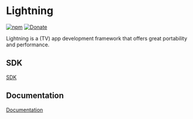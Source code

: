 # Lightning

[![npm](https://img.shields.io/npm/v/@lightningjs/core)](https://www.npmjs.com/package/@lightningjs/core)
[![Donate](https://img.shields.io/badge/Donate-PayPal-green.svg)](https://www.paypal.com/cgi-bin/webscr?cmd=_s-xclick&hosted_button_id=55UJZHTXW8VTE)

Lightning is a (TV) app development framework that offers great portability and performance.

## SDK
[SDK](https://github.com/rdkcentral/Lightning-SDK)

## Documentation
[Documentation](https://rdkcentral.github.io/Lightning)
